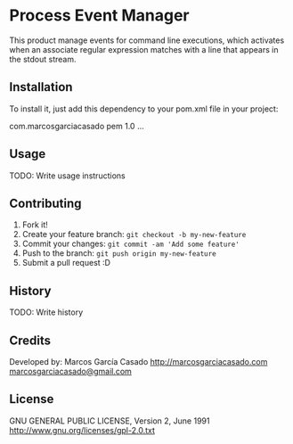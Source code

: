 # Process Event Manager
 
This product manage events for command line executions, which activates when an associate regular expression matches with a line that appears in the stdout stream.
 
## Installation
 
To install it, just add this dependency to your pom.xml file in your project:

<dependencies>
	<dependency>
		<groupId>com.marcosgarciacasado</groupId>
		<artifactId>pem</artifactId>
		<version>1.0</version>
	</dependency>
	...
</dependencies>
 
## Usage
 
TODO: Write usage instructions
 
## Contributing
 
1. Fork it!
2. Create your feature branch: `git checkout -b my-new-feature`
3. Commit your changes: `git commit -am 'Add some feature'`
4. Push to the branch: `git push origin my-new-feature`
5. Submit a pull request :D
 
## History
 
TODO: Write history
 
## Credits
 
Developed by: 	Marcos García Casado
				http://marcosgarciacasado.com
				marcosgarciacasado@gmail.com
 
## License
 
GNU GENERAL PUBLIC LICENSE, Version 2, June 1991
http://www.gnu.org/licenses/gpl-2.0.txt
